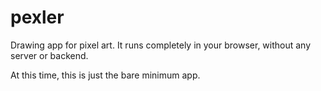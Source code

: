 # pexler
Drawing app for pixel art. It runs completely in your browser, without any server or backend.

At this time, this is just the bare minimum app.
